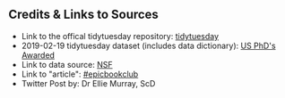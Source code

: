 ## Credits & Links to Sources

-   Link to the offical tidytuesday repository: [tidytuesday](https://github.com/rfordatascience/tidytuesday)
-   2019-02-19 tidytuesday dataset (includes data dictionary): [US PhD's Awarded](https://github.com/rfordatascience/tidytuesday/blob/master/data/2019/2019-02-19)
-   Link to data source: [NSF](https://ncses.nsf.gov/pubs/nsf19301/data)
-   Link to "article": [#epicbookclub](https://twitter.com/EpiEllie/status/1096876638632140805)
-   Twitter Post by: Dr Ellie Murray, ScD
